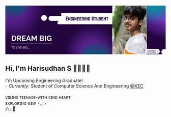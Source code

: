 ![Harisudhan S Banner Image](./banner_.png)
<h2> Hi, I'm Harisudhan S 👋👨🏻‍💻</h2>
I'm Upcoming Engineering Graduate! <br>
- <i>Currently:</i> Student of Computer Science And Engineering <a href="https://kongu.ac.in/">@KEC</a><br>
<br>
ᴠɪʙɪɴɢ ᴛᴇᴇɴᴀɢᴇ-ᴡɪᴛʜ ᴋɪɴᴅ ʜᴇᴀʀᴛ<br>
ᴇxᴘʟᴏʀɪɴɢ ɴᴇᴡ ◔◡◔<br>
ɪ'ʟʟ🎯<br>
